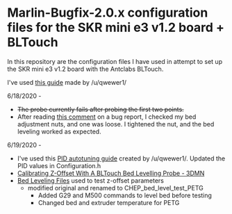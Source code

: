 # Marlin-Bugfix-2.0.x configuration files for the SKR mini e3 v1.2 board + BLTouch

In this repository are the configuration files I have used in attempt to set up the SKR mini e3 v1.2 board with the Antclabs BLTouch.

I've used [this guide](https://www.reddit.com/r/ender3/comments/e894j7/marlin_20x_guide_for_ender_3_using_skr_mini_e3_v12/) made by /u/qwewer1/

6/18/2020 - 
* ~~The probe currently fails after probing the first two points.~~   
* After reading [this comment](https://github.com/MarlinFirmware/Marlin/issues/17242#issuecomment-605541216) on a bug report, I checked my bed adjustment nuts, and one was loose. I tightened the nut, and the bed leveling worked as expected.

6/19/2020 - 
* I've used this [PID autotuning guide](https://www.reddit.com/r/3Dprinting/comments/h8xqrn/pid_autotune/) created by /u/qwewer1/. Updated the PID values in Configuration.h
* [Calibrating Z-Offset With A BLTouch Bed Levelling Probe - 3DMN](https://www.youtube.com/watch?v=y_1Kg45APko&t=79s)
* [Bed Leveling Files](https://www.chepclub.com/bed-level.html) used to test z-offset parameters
  * modified original and renamed to CHEP_bed_level_test_PETG
    * Added G29 and M500 commands to level bed before testing
    * Changed bed and extruder temperature for PETG
  